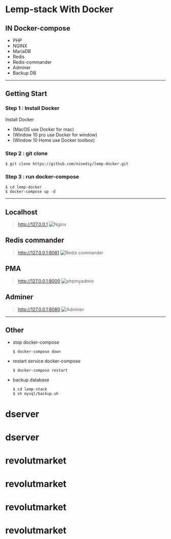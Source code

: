 # Lemp-stack With Docker
## IN Docker-compose
* PHP
* NGINX
* MariaDB
* Redis
* Redis-commander
* Adminer
* Backup DB

---
## Getting Start
### Step 1 : Install Docker
Install Docker 
- (MacOS use Docker for mac)
- (Window 10 pro use Docker for window)
- (Window 10 Home use Docker toolbox)
### Step 2 : git clone
```
$ git clone https://github.com/ninediy/lemp-docker.git
```
### Step 3 : run docker-compose
```
$ cd lemp-docker
$ docker-compose up -d
```
---
## Localhost
> http://127.0.0.1
![Nginx](_images/80.png)
## Redis commander
> http://127.0.0.1:8081
![Redis commander](_images/8081.png)
## PMA
> http://127.0.0.1:8000
![phpmyadmin](_images/8000.png)
## Adminer
> http://127.0.0.1:8080
![Adminer](_images/8080.png)
---
## Other
 - stop docker-compose
    ```
    $ docker-compose down
    ```
- restart service docker-compose
    ```
    $ docker-compose restart
    ```
- backup database
    ```
    $ cd lemp-stack
    $ sh mysql/backup.sh
    ```
# dserver
# dserver
# revolutmarket
# revolutmarket
# revolutmarket
# revolutmarket
